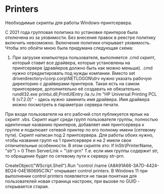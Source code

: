 # Printers
Необходимые скрипты для работы Windows-принтсервера.

С 2021 года групповая политика по установке принтеров была отключена из за уязвимости. Без внесения правок в реестре политику включить невозможно. Включение политики открывает уязвимость.
Чтобы это обойти мною была придумана следующая схема:
1) При загрузке компьютера пользователя, выполняется .cmd скрипт, который ставит все драйвера, которые установлены на принтсервере (дравйеров должно быть как можно меньше).
.cmd нужно отредактировать под нужды компании. Вместо set driverdirectory=\\corp.corp\NETLOGON\drv нужно указать рабочую директорию с драйверами принтеров. Такая есть на самом принтсервере, дополнительно её создавать не обязательно.
rundll32.exe printui.dll,PrintUIEntry /ia /u /m "HP Universal Printing PCL 6 (v7.2.0)" - здесь нужно заменить имя драйвера. Имя драйвера можно посмотреть в параметрах сервера печати.

При входе пользователя на его рабочий стол публикуется ярлык на скрипт .vbs. Скрипт ищет среди групп пользователя группы, полностью идентичные названию принтеров, добавляет имя принтсервера к группе и подклюает сетевой принтер по его полному имени (сетевому пути).
Скрипт написан под 2 принтсервера. Для работы обоих нужно, чтобы названия групп на 1 принтсервере и на 2 имели свои отличительные особенности. В этом скрипте это: If InStr(PrinterName, "str") > 0 Then ServerLink = "\\str-prn\" Т.е. если имя группы содержит str, то обращение будет по сетевому пути к серверу str-prn.

CreateObject("WScript.Shell").Run "control /name {A8A91A66-3A7D-4424-8D24-04E180695C7A}" открывает control printers. В Windows 11 при выполнении control printers появляется не такая понятная для пользователей новая страница настроек, при вызове по GUID - открывается старая.
